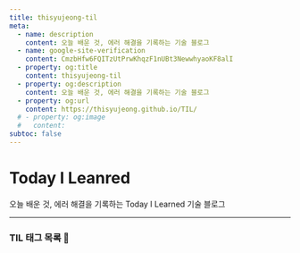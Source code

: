 ```yaml
---
title: thisyujeong-til
meta:
  - name: description
    content: 오늘 배운 것, 에러 해결을 기록하는 기술 블로그
  - name: google-site-verification
    content: CmzbHfw6FQITzUtPrwKhqzF1nUBt3NewwhyaoKF8alI
  - property: og:title
    content: thisyujeong-til
  - property: og:description
    content: 오늘 배운 것, 에러 해결을 기록하는 기술 블로그
  - property: og:url
    content: https://thisyujeong.github.io/TIL/
  # - property: og:image
  #   content:
subtoc: false
---
```


# Today I Leanred

오늘 배운 것, 에러 해결을 기록하는 Today I Learned 기술 블로그

<hr/>

### TIL 태그 목록 📂

<TagList />
